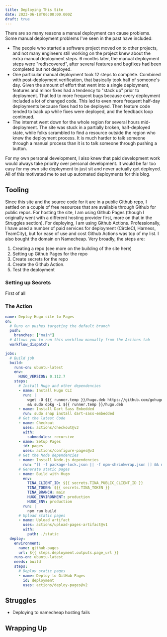 ```yaml
---
title: Deploying This Site
date: 2023-06-18T06:00:00.000Z
draft: true
---
```


There are so many reasons a manual deployment can cause problems. Some manual deployment problems I've seen in the past have included:

* The people who started a software project moved on to other projects, and not many engineers still working on the project knew about the extra manual deployment steps. 6 months later, the manual deployment steps were "rediscovered", after several features and bugfixes had been completed but not deployed. 
* One particular manual deployment took 12 steps to complete. Combined with post-deployment verification, that basically took half of someone's day. Given the amount of effort that went into a single deployment, features and minor fixes had a tendency to "stack up" prior to deployment. That led to more frequent bugs because every deployment included a lot of changed code. This led to even more frequent half-day deployments because fixes had to be deployed. Then feature code tended to back up while fixes were deployed, and the feedback loop continued. 
* The internet went down for the whole region for several hours mid-deployment. The site was stuck in a partially broken, half-deployed state, while folks scrambled to find a resource outside the region who knew the deployment process. It is much harder to talk someone through a manual process than it is to talk someone through pushing a button. 

For my own personal development, I also knew that paid development work would always take priority over personal development. It would be far too easy for my own site deployment to just sit and never actually get deployed. All of this motivated me to set up automated deployments for this blog. 

## Tooling

Since this site and the source code for it are in a public Github repo, I settled on a couple of free resources that are available through Github for public repos. For hosting the site, I am using Github Pages (though I originally went with a different hosting provider first, more on that in the Struggles section). For deploying, I am using Github Actions. Professionally, I have used a number of paid services for deployment (CircleCI, Harness, TeamCity), but for ease of use and cost Github Actions was top of my list. I also bought the domain on Namecheap. Very broadly, the steps are:

1. Creating a repo (see more on the building of the site here)
2. Setting up Github Pages for the repo
3. Create secrets for the repo
4. Create the Github Action. 
5. Test the deployment

### Setting up Secrets

First of all 

### The Action

```yaml
name: Deploy Hugo site to Pages
on:
  # Runs on pushes targeting the default branch
  push:
    branches: ["main"]
  # Allows you to run this workflow manually from the Actions tab
  workflow_dispatch:

jobs:
  # Build job
  build:
    runs-on: ubuntu-latest
    env:
      HUGO_VERSION: 0.112.7
    steps:
      # Install Hugo and other dependencies
      - name: Install Hugo CLI
        run: |
          wget -O ${{ runner.temp }}/hugo.deb https://github.com/gohugoio/hugo/releases/download/v${HUGO_VERSION}/hugo_extended_${HUGO_VERSION}_linux-amd64.deb \
          && sudo dpkg -i ${{ runner.temp }}/hugo.deb
      - name: Install Dart Sass Embedded
        run: sudo snap install dart-sass-embedded
      # Get the latest Code
      - name: Checkout
        uses: actions/checkout@v3
        with:
          submodules: recursive
      - name: Setup Pages
        id: pages
        uses: actions/configure-pages@v3
      # Get the Node dependencies
      - name: Install Node.js dependencies
        run: "[[ -f package-lock.json || -f npm-shrinkwrap.json ]] && npm ci || true"
      # Generate static pages
      - name: Build with Hugo
        env:
          TINA_CLIENT_ID: ${{ secrets.TINA_PUBLIC_CLIENT_ID }}
          TINA_TOKEN: ${{ secrets.TINA_TOKEN }}
          TINA_BRANCH: main
          HUGO_ENVIRONMENT: production
          HUGO_ENV: production
        run: |
          npm run build
      # Upload static pages
      - name: Upload artifact
        uses: actions/upload-pages-artifact@v1
        with:
          path: ./static
  deploy:
    environment:
      name: github-pages
      url: ${{ steps.deployment.outputs.page_url }}
    runs-on: ubuntu-latest
    needs: build
    steps:
      # Deploy static pages
      - name: Deploy to GitHub Pages
        id: deployment
        uses: actions/deploy-pages@v2
```

## Struggles

* Deploying to namecheap hosting fails

## Wrapping Up
